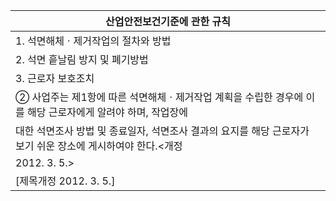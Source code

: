 | 산업안전보건기준에 관한 규칙 |
| --- |
| 1. 석면해체ㆍ제거작업의 절차와 방법 |
| 2. 석면 흩날림 방지 및 폐기방법 |
| 3. 근로자 보호조치 |
| ② 사업주는 제1항에 따른 석면해체ㆍ제거작업 계획을 수립한 경우에 이를 해당 근로자에게 알려야 하며, 작업장에 |
| 대한 석면조사 방법 및 종료일자, 석면조사 결과의 요지를 해당 근로자가 보기 쉬운 장소에 게시하여야 한다.<개정 |
| 2012. 3. 5.> |
| [제목개정 2012. 3. 5.] |